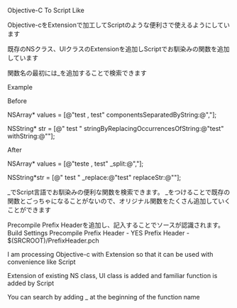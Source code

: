 Objective-C To  Script Like

Objective-cをExtensionで加工してScriptのような便利さで使えるようにしています

既存のNSクラス、UIクラスのExtensionを追加しScriptでお馴染みの関数を追加しています

関数名の最初には_を追加することで検索できます


Example

Before

NSArray* values = [@"test , test" componentsSeparatedByString:@","];

NSString* str = [@" test   " stringByReplacingOccurrencesOfString:@"test" withString:@""];

After

NSArray* values = [@"teste , test" _split:@","];

NSString*str = [@"   test   " _replace:@"test" replaceStr:@""];


_でScript言語でお馴染みの便利な関数を検索できます。
_をつけることで既存の関数とごっちゃになることがないので、オリジナル関数をたくさん追加していくことができます

Precompile Prefix Headerを追加し、記入することでソースが認識されます。
Build Settings
Precompile Prefix Header - YES
Prefix Header - $(SRCROOT)/PrefixHeader.pch


I am processing Objective-c with Extension so that it can be used with convenience like Script

Extension of existing NS class, UI class is added and familiar function is added by Script

You can search by adding _ at the beginning of the function name
